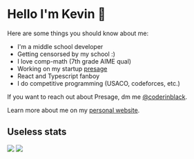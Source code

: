 # Hello I'm Kevin 👋
Here are some things you should know about me:
- I'm a middle school developer
- Getting censorsed by my school :)
- I love comp-math (7th grade AIME qual)
- Working on my startup [presage](https://github.com/coderinblack08/presage)
- React and Typescript fanboy
- I do competitive programming (USACO, codeforces, etc.)

If you want to reach out about Presage, dm me [@coderinblack](https://twitter.com/coderinblack).

Learn more about me on my [personal website](https://coderinblack.now.sh).

## Useless stats

![](https://github-readme-stats.vercel.app/api/top-langs/?username=coderinblack08&layout=compact&theme=onedark&langs_count=15)
![](https://github-readme-stats.vercel.app/api?username=coderinblack08)
